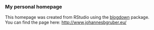 ### My personal homepage
This homepage was created from RStudio using the [blogdown](https://github.com/rstudio/blogdown) package. You can find the page here: http://www.johannesbgruber.eu/